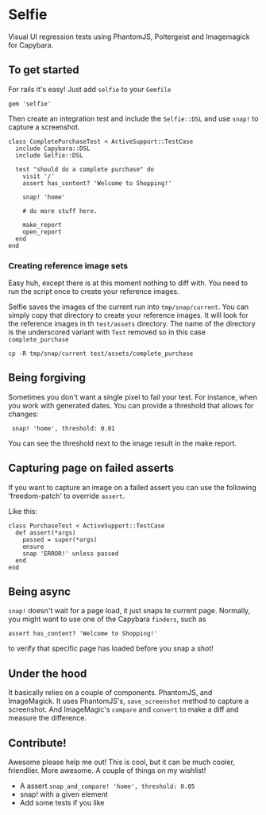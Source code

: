 # Selfie

Visual UI regression tests using PhantomJS, Poltergeist and Imagemagick for Capybara.

## To get started

For rails it's easy! Just add ``selfie`` to your ``Gemfile``

```
gem 'selfie'
```

Then create an integration test and include the `Selfie::DSL` and use `snap!` to capture a screenshot.

```
class CompletePurchaseTest < ActiveSupport::TestCase
  include Capybara::DSL
  include Selfie::DSL

  test "should do a complete purchase" do
    visit '/'
    assert has_content? 'Welcome to Shopping!'

    snap! 'home'

    # do more stuff here.

    make_report
    open_report
  end
end
```
### Creating reference image sets

Easy huh, except there is at this moment nothing to diff with. You need to run
the script once to create your reference images.

Selfie saves the images of the current run into `tmp/snap/current`. You can simply copy
that directory to create your reference images. It will look for the reference images in th `test/assets` directory. The name of the directory is the underscored variant with ``Test`` removed so in this case ``complete_purchase``

```
cp -R tmp/snap/current test/assets/complete_purchase
```


## Being forgiving

Sometimes you don't want a single pixel to fail your test. For instance, when you work
with generated dates. You can provide a threshold that allows for changes:

```
 snap! 'home', threshold: 0.01
```

You can see the threshold next to the image result in the make report.

## Capturing page on failed asserts

If you want to capture an image on a failed assert you can use the following 'freedom-patch' to override `assert`.

Like this:

```
class PurchaseTest < ActiveSupport::TestCase
  def assert(*args)
    passed = super(*args)
    ensure
    snap 'ERROR!' unless passed
  end
end
```

## Being async

`snap!` doesn't wait for a page load, it just snaps te current page. Normally, you might want to use one of the Capybara ``finders``, such as

```
assert has_content? 'Welcome to Shopping!'
```
to verify that specific page has loaded before you snap a shot!

## Under the hood

It basically relies on a couple of components. PhantomJS, and ImageMagick. It uses PhantomJS's, `save_screenshot` method to capture a screenshot. And ImageMagic's ``compare`` and ``convert`` to make a diff and measure the difference.

## Contribute!

Awesome please help me out! This is cool, but it can be much cooler, friendlier. More awesome. A couple of things on my wishlist!

- A assert `snap_and_compare! 'home', threshold: 0.05`
- snap! with a given element
- Add some tests if you like

